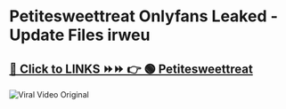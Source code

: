 
 # Petitesweettreat Onlyfans Leaked - Update Files irweu

## <h2><a href="https://clipsfans.com/Petitesweettreat&ref=git">🔗 Click to LINKS ⏩⏩ 👉 🟢 Petitesweettreat </a></h2>

<a href="https://clipsfans.com/Petitesweettreat&ref=git" rel="nofollow" data-target="animated-image.originalLink"><img src="https://i.ibb.co.com/xMMVF88/686577567.gif" alt="Viral Video Original" style="max-width: 100%; display: inline-block;" data-target="animated-image.originalImage"></a>

